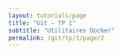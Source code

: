 ```yaml
---
layout: tutorials/page
title: "Git - TP 1"
subtitle: "Utilitaires Docker"
permalink: /git/tp/1/page/2
---
```

